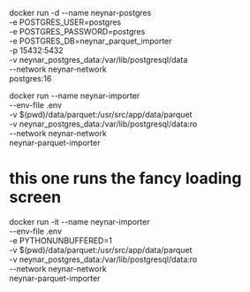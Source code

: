 docker run -d --name neynar-postgres \
    -e POSTGRES_USER=postgres \
    -e POSTGRES_PASSWORD=postgres \
    -e POSTGRES_DB=neynar_parquet_importer \
    -p 15432:5432 \
    -v neynar_postgres_data:/var/lib/postgresql/data \
    --network neynar-network \
    postgres:16
    
docker run --name neynar-importer \
    --env-file .env \
    -v $(pwd)/data/parquet:/usr/src/app/data/parquet \
    -v neynar_postgres_data:/var/lib/postgresql/data:ro \
    --network neynar-network \
    neynar-parquet-importer


# this one runs the fancy loading screen
docker run -it --name neynar-importer \
    --env-file .env \
    -e PYTHONUNBUFFERED=1 \
    -v $(pwd)/data/parquet:/usr/src/app/data/parquet \
    -v neynar_postgres_data:/var/lib/postgresql/data:ro \
    --network neynar-network \
    neynar-parquet-importer
